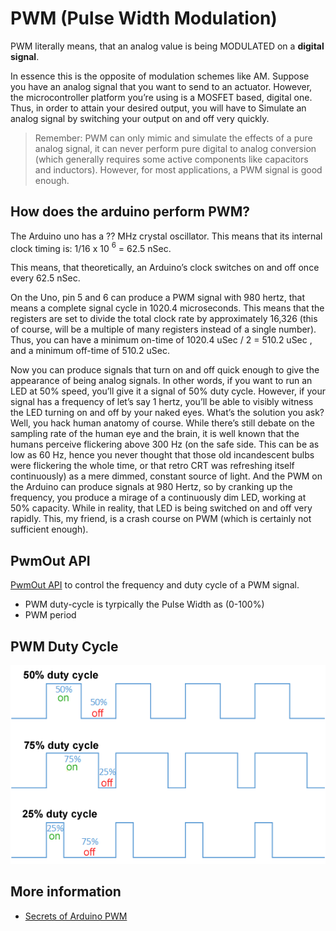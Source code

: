 # PWM (Pulse Width Modulation)

PWM literally means, that an analog value is being MODULATED on a __digital signal__.

In essence this is the opposite of modulation schemes like AM. Suppose you have an analog signal that you want to send to an actuator. However, the microcontroller platform you’re using is a MOSFET based, digital one. Thus, in order to attain your desired output, you will have to Simulate an analog signal by switching your output on and off very quickly.

> Remember: PWM can only mimic and simulate the effects of a pure analog signal, it can never perform pure digital to analog conversion (which generally requires some active components like capacitors and inductors). However, for most applications, a PWM signal is good enough.

## How does the arduino perform PWM?

The Arduino uno has a ?? MHz crystal oscillator. This means that its internal clock timing is: 1/16 x 10 $^6$ = 62.5 nSec.

This means, that theoretically, an Arduino’s clock switches on and off once every 62.5 nSec.

On the Uno, pin 5 and 6 can produce a PWM signal with 980 hertz, that means a complete signal cycle in 1020.4 microseconds. This means that the registers are set to divide the total clock rate by approximately 16,326 (this of course, will be a multiple of many registers instead of a single number). Thus, you can have a minimum on-time of 1020.4 uSec / 2 = 510.2 uSec , and a minimum off-time of 510.2 uSec.

Now you can produce signals that turn on and off quick enough to give the appearance of being analog signals. In other words, if you want to run an LED at 50% speed, you’ll give it a signal of 50% duty cycle. However, if your signal has a frequency of let’s say 1 hertz, you’ll be able to visibly witness the LED turning on and off by your naked eyes. What’s the solution you ask? Well, you hack human anatomy of course. While there’s still debate on the sampling rate of the human eye and the brain, it is well known that the humans perceive flickering above 300 Hz (on the safe side. This can be as low as 60 Hz, hence you never thought that those old incandescent bulbs were flickering the whole time, or that retro CRT was refreshing itself continuously) as a mere dimmed, constant source of light. And the PWM on the Arduino can produce signals at 980 Hertz, so by cranking up the frequency, you produce a mirage of a continuously dim LED, working at 50% capacity. While in reality, that LED is being switched on and off very rapidly. This, my friend, is a crash course on PWM (which is certainly not sufficient enough).

## PwmOut API

[PwmOut API](https://os.mbed.com/docs/mbed-os/v6.16/apis/pwmout.html) to control the frequency and duty cycle of a PWM signal.

- PWM duty-cycle is tyrpically the Pulse Width as (0-100%)
- PWM period 

## PWM Duty Cycle

![PWM Duty Cycle](/resources/Duty_Cycle_Examples.png)

## More information

- [Secrets of Arduino PWM](https://docs.arduino.cc/tutorials/generic/secrets-of-arduino-pwm/)